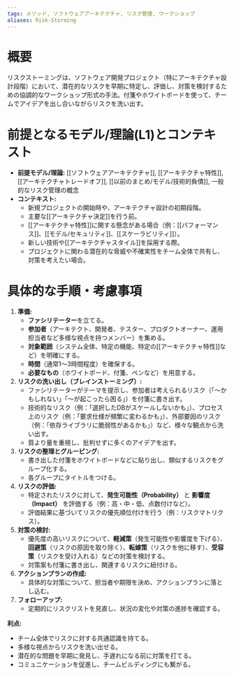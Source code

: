 ```yaml
---
tags: メソッド, ソフトウェアアーキテクチャ, リスク管理, ワークショップ
aliases: Risk-Storming
---
```


# 概要
リスクストーミングは、ソフトウェア開発プロジェクト（特にアーキテクチャ設計段階）において、潜在的なリスクを早期に特定し、評価し、対策を検討するための協調的なワークショップ形式の手法。付箋やホワイトボードを使って、チームでアイデアを出し合いながらリスクを洗い出す。

# 前提となるモデル/理論(L1)とコンテキスト
* **前提モデル/理論:** [[ソフトウェアアーキテクチャ]], [[アーキテクチャ特性]], [[アーキテクチャトレードオフ]], [[以前のまとめ/モデル/技術的負債]], 一般的なリスク管理の概念
* **コンテキスト:**
    * 新規プロジェクトの開始時や、アーキテクチャ設計の初期段階。
    * 主要な[[アーキテクチャ決定]]を行う前。
    * [[アーキテクチャ特性]]に関する懸念がある場合（例：[[パフォーマンス]]、[[モデル/セキュリティ]]、[[スケーラビリティ]]）。
    * 新しい技術や[[アーキテクチャスタイル]]を採用する際。
    * プロジェクトに関わる潜在的な脅威や不確実性をチーム全体で共有し、対策を考えたい場合。

# 具体的な手順・考慮事項
1.  **準備:**
    * **ファシリテーター**を立てる。
    * **参加者**（アーキテクト、開発者、テスター、プロダクトオーナー、運用担当者など多様な視点を持つメンバー）を集める。
    * **対象範囲**（システム全体、特定の機能、特定の[[アーキテクチャ特性]]など）を明確にする。
    * **時間**（通常1〜3時間程度）を確保する。
    * **必要なもの**（ホワイトボード、付箋、ペンなど）を用意する。
2.  **リスクの洗い出し（ブレインストーミング）:**
    * ファシリテーターがテーマを提示し、参加者は考えられるリスク（「〜かもしれない」「〜が起こったら困る」）を付箋に書き出す。
    * 技術的なリスク（例：「選択したDBがスケールしないかも」）、プロセス上のリスク（例：「要求仕様が頻繁に変わるかも」）、外部要因のリスク（例：「依存ライブラリに脆弱性があるかも」）など、様々な観点から洗い出す。
    * 質より量を重視し、批判せずに多くのアイデアを出す。
3.  **リスクの整理とグルーピング:**
    * 書き出した付箋をホワイトボードなどに貼り出し、類似するリスクをグループ化する。
    * 各グループにタイトルをつける。
4.  **リスクの評価:**
    * 特定されたリスクに対して、**発生可能性（Probability）** と **影響度（Impact）** を評価する（例：高・中・低、点数付けなど）。
    * 評価結果に基づいてリスクの優先順位付けを行う（例：リスクマトリクス）。
5.  **対策の検討:**
    * 優先度の高いリスクについて、**軽減策**（発生可能性や影響度を下げる）、**回避策**（リスクの原因を取り除く）、**転嫁策**（リスクを他に移す）、**受容策**（リスクを受け入れる）などの対策を検討する。
    * 対策案も付箋に書き出し、関連するリスクに紐付ける。
6.  **アクションプランの作成:**
    * 具体的な対策について、担当者や期限を決め、アクションプランに落とし込む。
7.  **フォローアップ:**
    * 定期的にリスクリストを見直し、状況の変化や対策の進捗を確認する。

**利点:**
* チーム全体でリスクに対する共通認識を持てる。
* 多様な視点からリスクを洗い出せる。
* 潜在的な問題を早期に発見し、手遅れになる前に対策を打てる。
* コミュニケーションを促進し、チームビルディングにも繋がる。